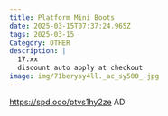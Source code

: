 ```yaml
---
title: Platform Mini Boots
date: 2025-03-15T07:37:24.965Z
tags: 2025-03-15
Category: OTHER
description: |
  17.xx
  discount auto apply at checkout 
image: img/71berysy4ll._ac_sy500_.jpg
---
```

 https://spd.ooo/ptvs1hy2ze
AD